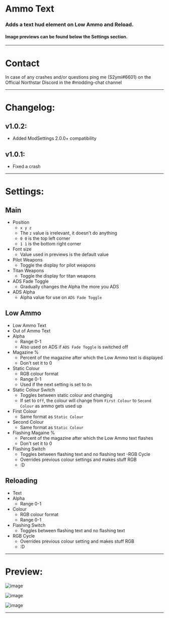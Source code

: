 # Ammo Text
### Adds a text hud element on Low Ammo and Reload.
#### Image previews can be found below the Settings section.

<hr>

# Contact
In case of any crashes and/or questions ping me (S2ymi#6601) on the Official Northstar Discord in the #modding-chat channel

<hr>

# Changelog:

## v1.0.2:

- Added ModSettings 2.0.0+ compatibility

## v1.0.1:

- Fixed a crash

<hr>

# Settings:
## Main
- Position
   - `x y z`
   - The `z` value is irrelevant, it doesn't do anything
   - `0 0` is the top left corner
   - `1 1` is the bottom right corner
- Font size
   - Value used in previews is the default value
- Pilot Weapons
   - Toggle the display for pilot weapons
- Titan Weapons
   - Toggle the display for titan weapons
- ADS Fade Toggle
   - Gradually changes the Alpha the more you ADS
- ADS Alpha
   - Alpha value for use on `ADS Fade Toggle`
 
## Low Ammo
- Low Ammo Text
- Out of Ammo Text
- Alpha
   - Range 0-1
   - Also used on ADS if `ADS Fade Toggle` is switched off
- Magazine %
   - Percent of the magazine after which the Low Ammo text is displayed
   - Don't set it to 0
- Static Colour
   - RGB colour format
   - Range 0-1
   - Used if the next setting is set to `On`
- Static Colour Switch
   - Toggles between static colour and changing
   - If set to `Off`, the colour will change from `First Colour` to `Second Colour` as ammo gets used up
- First Colour
   - Same format as `Static Colour`
- Second Colour
   - Same format as `Static Colour`
- Flashing Magaine %
   - Percent of the magazine after which the Low Ammo text flashes
   - Don't set it to 0
- Flashing Switch
   - Toggles between flashing text and no flashing text
-RGB Cycle
   - Overrides previous colour settings and makes stuff RGB
   - :D
## Reloading
- Text
- Alpha
   - Range 0-1
- Colour
   - RGB colour format
   - Range 0-1
- Flashing Switch
   - Toggles between flashing text and no flashing text
- RGB Cycle
   - Overrides previous colour setting and makes stuff RGB
   - :D

<hr>

# Preview:
![image](https://cdn.discordapp.com/attachments/974722927704539166/994937830159687710/unknown.png)
 
![image](https://cdn.discordapp.com/attachments/974722927704539166/994938081792774214/unknown.png)
 
![image](https://cdn.discordapp.com/attachments/974722927704539166/994938204354519090/unknown.png)

<hr>
 